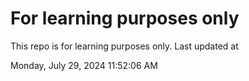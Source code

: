 # For learning purposes only
This repo is for learning purposes only.
Last updated at

Monday, July 29, 2024 11:52:06 AM

